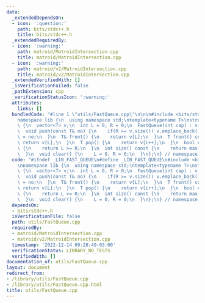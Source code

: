 ```yaml
---
data:
  _extendedDependsOn:
  - icon: ':question:'
    path: bits/stdc++.h
    title: bits/stdc++.h
  _extendedRequiredBy:
  - icon: ':warning:'
    path: matroid/MatroidIntersection.cpp
    title: matroid/MatroidIntersection.cpp
  - icon: ':warning:'
    path: matroid/v2/MatroidIntersection.cpp
    title: matroid/v2/MatroidIntersection.cpp
  _extendedVerifiedWith: []
  _isVerificationFailed: false
  _pathExtension: cpp
  _verificationStatusIcon: ':warning:'
  attributes:
    links: []
  bundledCode: "#line 1 \"utils/FastQueue.cpp\"\n\n\n#include <bits/stdc++.h>\n\n\
    namespace lib {\n  using namespace std;\ntemplate<typename T>\nstruct FastQueue\
    \ {\n  vector<T> v;\n  int L = 0, R = 0;\n  FastQueue(int cap) : v(cap) {}\n\n\
    \  void push(const T& no) {\n    if(R >= v.size()) v.emplace_back();\n    v[R++]\
    \ = no;\n  }\n  T& front() {\n    return v[L];\n  }\n  T front() const {\n   \
    \ return v[L];\n  }\n  T pop() {\n    return v[L++];\n  }\n  bool empty() const\
    \ {\n    return L >= R;\n  }\n  int size() const {\n    return max(R - L, 0);\n\
    \  }\n  void clear() {\n    L = 0, R = 0;\n  }\n};\n} // namespace lib\n\n\n"
  code: "#ifndef _LIB_FAST_QUEUE\n#define _LIB_FAST_QUEUE\n#include <bits/stdc++.h>\n\
    \nnamespace lib {\n  using namespace std;\ntemplate<typename T>\nstruct FastQueue\
    \ {\n  vector<T> v;\n  int L = 0, R = 0;\n  FastQueue(int cap) : v(cap) {}\n\n\
    \  void push(const T& no) {\n    if(R >= v.size()) v.emplace_back();\n    v[R++]\
    \ = no;\n  }\n  T& front() {\n    return v[L];\n  }\n  T front() const {\n   \
    \ return v[L];\n  }\n  T pop() {\n    return v[L++];\n  }\n  bool empty() const\
    \ {\n    return L >= R;\n  }\n  int size() const {\n    return max(R - L, 0);\n\
    \  }\n  void clear() {\n    L = 0, R = 0;\n  }\n};\n} // namespace lib\n\n#endif\n"
  dependsOn:
  - bits/stdc++.h
  isVerificationFile: false
  path: utils/FastQueue.cpp
  requiredBy:
  - matroid/MatroidIntersection.cpp
  - matroid/v2/MatroidIntersection.cpp
  timestamp: '2022-12-14 09:28:49-03:00'
  verificationStatus: LIBRARY_NO_TESTS
  verifiedWith: []
documentation_of: utils/FastQueue.cpp
layout: document
redirect_from:
- /library/utils/FastQueue.cpp
- /library/utils/FastQueue.cpp.html
title: utils/FastQueue.cpp
---
```

